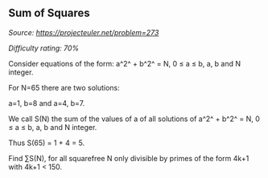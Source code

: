 Sum of Squares
--------------

*Source: https://projecteuler.net/problem=273*


*Difficulty rating: 70%*

Consider equations of the form: a^2^ + b^2^ = N, 0 ≤ a ≤ b, a, b and N
integer.

For N=65 there are two solutions:

a=1, b=8 and a=4, b=7.

We call S(N) the sum of the values of a of all solutions of a^2^ + b^2^
= N, 0 ≤ a ≤ b, a, b and N integer.

Thus S(65) = 1 + 4 = 5.

Find ∑S(N), for all squarefree N only divisible by primes of the form
4k+1 with 4k+1 \< 150.
